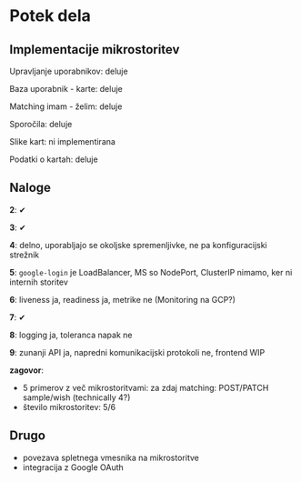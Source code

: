 # Potek dela

## Implementacije mikrostoritev

Upravljanje uporabnikov: deluje

Baza uporabnik - karte: deluje

Matching imam - želim: deluje

Sporočila: deluje

Slike kart: ni implementirana

Podatki o kartah: deluje

## Naloge

**2**: ✔

**3**: ✔

**4**: delno, uporabljajo se okoljske spremenljivke, ne pa konfiguracijski strežnik

**5**: `google-login` je LoadBalancer, MS so NodePort, ClusterIP nimamo, ker ni internih storitev

**6**: liveness ja, readiness ja, metrike ne (Monitoring na GCP?)

**7**: ✔

**8**: logging ja, toleranca napak ne

**9**: zunanji API ja, napredni komunikacijski protokoli ne, frontend WIP

**zagovor**:

- 5 primerov z več mikrostoritvami: za zdaj matching: POST/PATCH sample/wish (technically 4?)
- število mikrostoritev: 5/6

## Drugo

- povezava spletnega vmesnika na mikrostoritve
- integracija z Google OAuth

